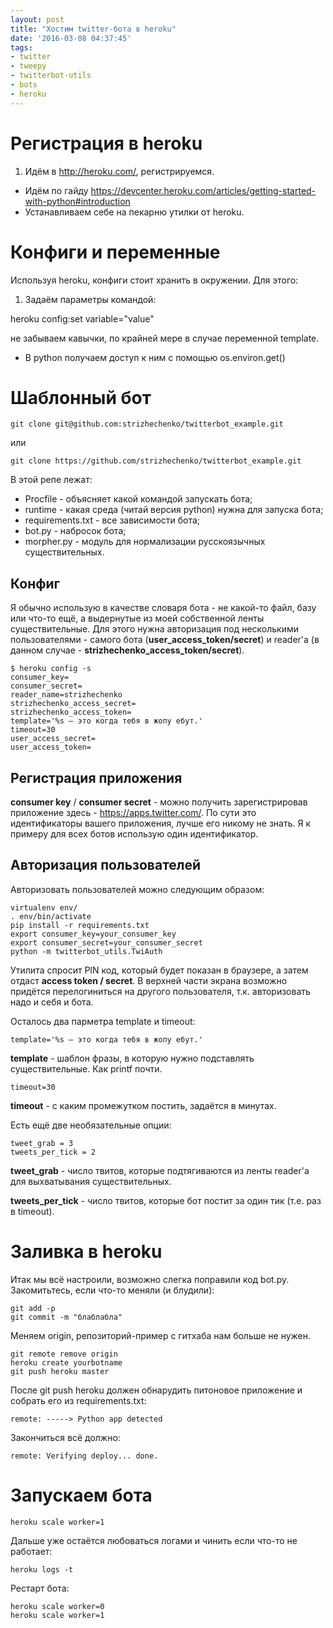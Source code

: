 ```yaml
---
layout: post
title: "Хостим twitter-бота в heroku"
date: '2016-03-08 04:37:45'
tags:
- twitter
- tweepy
- twitterbot-utils
- bots
- heroku
---
```


# Регистрация в heroku

1. Идём в http://heroku.com/, регистрируемся.
- Идём по гайду https://devcenter.heroku.com/articles/getting-started-with-python#introduction
- Устанавливаем себе на пекарню утилки от heroku.

# Конфиги и переменные

Используя heroku, конфиги стоит хранить в окружении. Для этого:

1. Задаём параметры командой:

 heroku config:set variable="value"

 не забываем кавычки, по крайней мере в случае переменной template.
- В python получаем доступ к ним с помощью os.environ.get()

# Шаблонный бот

    git clone git@github.com:strizhechenko/twitterbot_example.git

или

    git clone https://github.com/strizhechenko/twitterbot_example.git

В этой репе лежат:

- Procfile - объясняет какой командой запускать бота;
- runtime - какая среда (читай версия python) нужна для запуска бота;
- requirements.txt - все зависимости бота;
- bot.py - набросок бота;
- morpher.py - модуль для нормализации русскоязычных существительных.

## Конфиг

Я обычно использую в качестве словаря бота - не какой-то файл, базу или что-то ещё, а выдернутые из моей собственной ленты существительные. Для этого нужна авторизация под несколькими пользователями - самого бота (**user\_access\_token/secret**) и reader'а (в данном случае - **strizhechenko\_access\_token/secret**).

    $ heroku config -s
    consumer_key=
    consumer_secret=
    reader_name=strizhechenko
    strizhechenko_access_secret=
    strizhechenko_access_token=
    template='%s – это когда тебя в жопу ебут.'
    timeout=30
    user_access_secret=
    user_access_token=

## Регистрация приложения

**consumer key** / **consumer secret** - можно получить зарегистрировав приложение здесь - https://apps.twitter.com/. По сути это идентификаторы вашего приложения, лучше его никому не знать. Я к примеру для всех ботов использую один идентификатор.

## Авторизация пользователей
Авторизовать пользователей можно следующим образом:

    virtualenv env/
    . env/bin/activate
    pip install -r requirements.txt 
    export consumer_key=your_consumer_key
    export consumer_secret=your_consumer_secret
    python -m twitterbot_utils.TwiAuth

Утилита спросит PIN код, который будет показан в браузере, а затем отдаст **access token / secret**. В верхней части экрана возможно придётся перелогиниться на другого пользователя, т.к. авторизовать надо и себя и бота.

Осталось два парметра  template и timeout:

    template='%s – это когда тебя в жопу ебут.'

**template** - шаблон фразы, в которую нужно подставлять существительные. Как printf почти.

    timeout=30

**timeout** - с каким промежутком постить, задаётся в минутах.

Есть ещё две необязательные опции:

    tweet_grab = 3
    tweets_per_tick = 2

**tweet\_grab** - число твитов, которые подтягиваются из ленты reader'а для выхватывания существительных.

**tweets\_per\_tick** - число твитов, которые бот постит за один тик (т.е. раз в timeout).

# Заливка в heroku

Итак мы всё настроили, возможно слегка поправили код bot.py. Закомитьтесь, если что-то меняли (и блудили):

    git add -p
    git commit -m "блаблабла"

Меняем origin, репозиторий-пример с гитхаба нам больше не нужен.

    git remote remove origin
    heroku create yourbotname
    git push heroku master

После git push heroku должен обнарудить питоновое приложение и собрать его из requirements.txt:

    remote: -----> Python app detected

Закончиться всё должно:

    remote: Verifying deploy... done.

# Запускаем бота

    heroku scale worker=1

Дальше уже остаётся любоваться логами и чинить если что-то не работает:

    heroku logs -t

Рестарт бота:

    heroku scale worker=0
    heroku scale worker=1